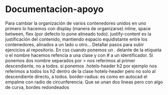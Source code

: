 # Documentacion-apoyo
Para cambiar la organización de varios contenedores unidos en uno primero lo hacemos con display (manera de organizarse) inline, space between, flex (por defecto lo pone alineado todo). justify-content es la justificación del contenido, mantiendo espacio equidistante entre los contenedores, alinados a un lado u otro...
Detallar pasos para subir ejercicios al repositorio.
En css cuando ponemos un . delante de la etiqueta o el nombre hacemos refencia a una clase y con # a un identificador.
Si ponemos dos nombre separados por > nos referimos al primer descendiente, no a todos. si ponemos .hotels-header h2 por ejemplo nos referimos a todos los h2 dentro de la clase hotels-header pero no solo al descendiente directo, a todos.
border-radius: es como en autocad el empalme con radio de circunferencia. Que se unan dos lineas pero con algo de curva, bordes redondeados
